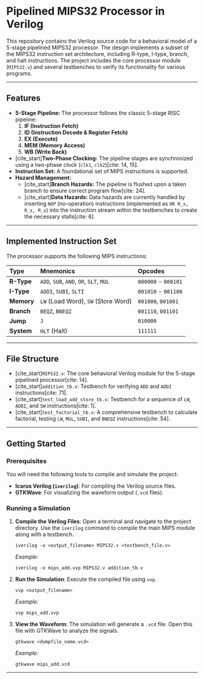 # Pipelined MIPS32 Processor in Verilog

This repository contains the Verilog source code for a behavioral model of a 5-stage pipelined MIPS32 processor. The design implements a subset of the MIPS32 instruction set architecture, including R-type, I-type, branch, and halt instructions. The project includes the core processor module (`MIPS32.v`) and several testbenches to verify its functionality for various programs.

---

## Features

* **5-Stage Pipeline:** The processor follows the classic 5-stage RISC pipeline:
    1.  **IF (Instruction Fetch)**
    2.  **ID (Instruction Decode & Register Fetch)**
    3.  **EX (Execute)**
    4.  **MEM (Memory Access)**
    5.  **WB (Write Back)**
* [cite_start]**Two-Phase Clocking:** The pipeline stages are synchronized using a two-phase clock (`clk1`, `clk2`)[cite: 14, 15].
* **Instruction Set:** A foundational set of MIPS instructions is supported.
* **Hazard Management:**
    * [cite_start]**Branch Hazards:** The pipeline is flushed upon a taken branch to ensure correct program flow[cite: 24].
    * [cite_start]**Data Hazards:** Data hazards are currently handled by inserting `NOP` (no-operation) instructions (implemented as `OR R_x, R_x, R_x`) into the instruction stream within the testbenches to create the necessary stalls[cite: 6].

---

## Implemented Instruction Set

The processor supports the following MIPS instructions:

| Type      | Mnemonics                               | Opcodes        |
| :-------- | :-------------------------------------- | :------------- |
| **R-Type**| `ADD`, `SUB`, `AND`, `OR`, `SLT`, `MUL` | `000000` - `000101` |
| **I-Type**| `ADDI`, `SUBI`, `SLTI`                  | `001010` - `001100` |
| **Memory**| `LW` (Load Word), `SW` (Store Word)     | `001000`, `001001` |
| **Branch**| `BEQZ`, `BNEQZ`                         | `001110`, `001101` |
| **Jump** | `J`                                     | `010000`       |
| **System**| `HLT` (Halt)                            | `111111`       |

---

## File Structure

* [cite_start]`MIPS32.v`: The core behavioral Verilog module for the 5-stage pipelined processor[cite: 14].
* [cite_start]`addition_tb.v`: Testbench for verifying `ADD` and `ADDI` instructions[cite: 71].
* [cite_start]`test_load_add_store_tb.v`: Testbench for a sequence of `LW`, `ADDI`, and `SW` instructions[cite: 1].
* [cite_start]`test_factorial_tb.v`: A comprehensive testbench to calculate factorial, testing `LW`, `MUL`, `SUBI`, and `BNEQZ` instructions[cite: 54].

---

## Getting Started

### Prerequisites

You will need the following tools to compile and simulate the project:
* **Icarus Verilog (`iverilog`)**: For compiling the Verilog source files.
* **GTKWave**: For visualizing the waveform output (`.vcd` files).

### Running a Simulation

1.  **Compile the Verilog Files**: Open a terminal and navigate to the project directory. Use the `iverilog` command to compile the main MIPS module along with a testbench.
    ```shell
    iverilog -o <output_filename> MIPS32.v <testbench_file.v>
    ```
    *Example:*
    ```shell
    iverilog -o mips_add.vvp MIPS32.v addition_tb.v
    ```

2.  **Run the Simulation**: Execute the compiled file using `vvp`.
    ```shell
    vvp <output_filename>
    ```
    *Example:*
    ```shell
    vvp mips_add.vvp
    ```

3.  **View the Waveform**: The simulation will generate a `.vcd` file. Open this file with GTKWave to analyze the signals.
    ```shell
    gtkwave <dumpfile_name.vcd>
    ```
    *Example:*
    ```shell
    gtkwave mips_add.vcd
    ```

---





